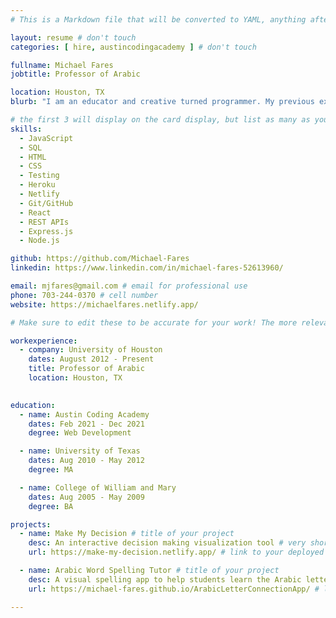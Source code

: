 ```yaml
---
# This is a Markdown file that will be converted to YAML, anything after a `#` is a comment and won't be read

layout: resume # don't touch
categories: [ hire, austincodingacademy ] # don't touch

fullname: Michael Fares
jobtitle: Professor of Arabic

location: Houston, TX
blurb: "I am an educator and creative turned programmer. My previous experience is in higher education, foreign language pedagogy, and curriculum design. Creativity is the common thread in all of my work, and my mission is to bring a creative spirit to everything I do. I decided to study coding at ACA to embrace the certain future of technology in education, and take my skills to the next level."

# the first 3 will display on the card display, but list as many as you want, they will be visible on your hire page
skills:
  - JavaScript
  - SQL
  - HTML
  - CSS
  - Testing
  - Heroku
  - Netlify
  - Git/GitHub
  - React
  - REST APIs
  - Express.js
  - Node.js

github: https://github.com/Michael-Fares
linkedin: https://www.linkedin.com/in/michael-fares-52613960/

email: mjfares@gmail.com # email for professional use
phone: 703-244-0370 # cell number
website: https://michaelfares.netlify.app/

# Make sure to edit these to be accurate for your work! The more relevant the better if the role was technical, don't feel like you need to put every job you've had.

workexperience:
  - company: University of Houston 
    dates: August 2012 - Present
    title: Professor of Arabic
    location: Houston, TX

 
education:
  - name: Austin Coding Academy
    dates: Feb 2021 - Dec 2021
    degree: Web Development

  - name: University of Texas
    dates: Aug 2010 - May 2012
    degree: MA

  - name: College of William and Mary
    dates: Aug 2005 - May 2009
    degree: BA

projects:
  - name: Make My Decision # title of your project
    desc: An interactive decision making visualization tool # very short description of your project
    url: https://make-my-decision.netlify.app/ # link to your deployed project

  - name: Arabic Word Spelling Tutor # title of your project
    desc: A visual spelling app to help students learn the Arabic letters and sounds.  # very short description of your project
    url: https://michael-fares.github.io/ArabicLetterConnectionApp/ # link to your deployed project

---
```

